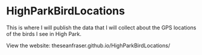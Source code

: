 # HighParkBirdLocations
 
This is where I will publish the data that I will collect about the GPS locations of the birds I see in High Park.

View the website: theseanfraser.github.io/HighParkBirdLocations/